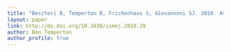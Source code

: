 ```yaml
---
title: "Beszteri B, Temperton B, Frickenhaus S, Giovannoni SJ. 2010. Average genome size: a potential source of bias in comparative metagenomics. The ISME journal 4:1075–1077."
layout: paper
link: http://dx.doi.org/10.1038/ismej.2010.29
author: Ben Temperton
author_profile: true
---
```

